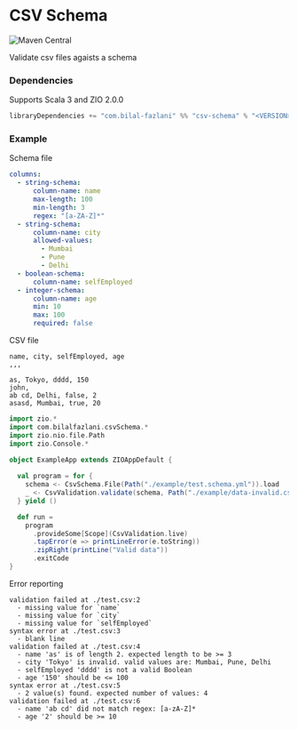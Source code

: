 # CSV Schema

![Maven Central](https://img.shields.io/maven-central/v/com.bilal-fazlani/csv-schema_3?color=blue&label=Latest%20Version&style=for-the-badge)

Validate csv files agaists a schema

### Dependencies

Supports Scala 3 and ZIO 2.0.0

```scala
libraryDependencies += "com.bilal-fazlani" %% "csv-schema" % "<VERSION>"
```

### Example

Schema file

```yml
columns:
  - string-schema:
      column-name: name
      max-length: 100
      min-length: 3
      regex: "[a-ZA-Z]*"
  - string-schema:
      column-name: city
      allowed-values: 
        - Mumbai
        - Pune
        - Delhi
  - boolean-schema:
      column-name: selfEmployed
  - integer-schema:
      column-name: age
      min: 10
      max: 100
      required: false
```

CSV file

```csv
name, city, selfEmployed, age
,,,

as, Tokyo, dddd, 150
john,
ab cd, Delhi, false, 2
asasd, Mumbai, true, 20
```

```scala
import zio.*
import com.bilalfazlani.csvSchema.*
import zio.nio.file.Path
import zio.Console.*

object ExampleApp extends ZIOAppDefault {
  
  val program = for {
    schema <- CsvSchema.File(Path("./example/test.schema.yml")).load
    _ <- CsvValidation.validate(schema, Path("./example/data-invalid.csv"))
  } yield ()

  def run =
    program
      .provideSome[Scope](CsvValidation.live)
      .tapError(e => printLineError(e.toString))
      .zipRight(printLine("Valid data"))
      .exitCode
}
```

Error reporting

```
validation failed at ./test.csv:2
  - missing value for `name`
  - missing value for `city`
  - missing value for `selfEmployed`
syntax error at ./test.csv:3
  - blank line
validation failed at ./test.csv:4
  - name 'as' is of length 2. expected length to be >= 3
  - city 'Tokyo' is invalid. valid values are: Mumbai, Pune, Delhi
  - selfEmployed 'dddd' is not a valid Boolean
  - age '150' should be <= 100
syntax error at ./test.csv:5
  - 2 value(s) found. expected number of values: 4
validation failed at ./test.csv:6
  - name 'ab cd' did not match regex: [a-zA-Z]*
  - age '2' should be >= 10
```
